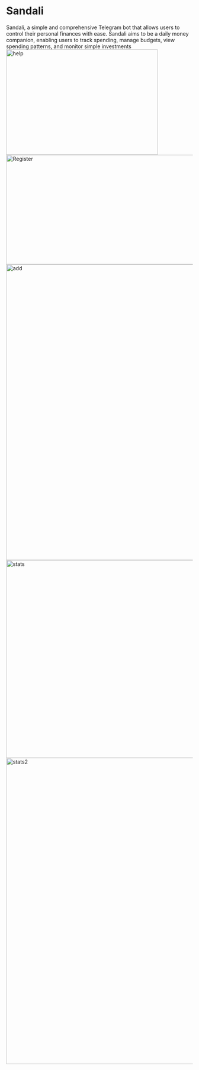 # Sandali
Sandali, a simple and comprehensive Telegram bot that allows users to control their personal finances with ease. Sandali aims to be a daily money companion, enabling users to track spending, manage budgets, view spending patterns, and monitor simple investments
<img width="409" height="284" alt="help" src="https://github.com/user-attachments/assets/93288919-db7a-4c46-9065-6125a0dbbded" />
<img width="770" height="295" alt="Register" src="https://github.com/user-attachments/assets/55bbddc9-546f-437a-b15e-448ef5457d4e" />
<img width="785" height="797" alt="add" src="https://github.com/user-attachments/assets/defc48a5-3a3e-41da-9728-8013f7f517ac" />
<img width="795" height="533" alt="stats" src="https://github.com/user-attachments/assets/4e000b75-5757-43c0-950a-fbadd8fde989" />
<img width="690" height="825" alt="stats2" src="https://github.com/user-attachments/assets/86856901-b823-41da-86a8-5bf59d4f4c3c" />
